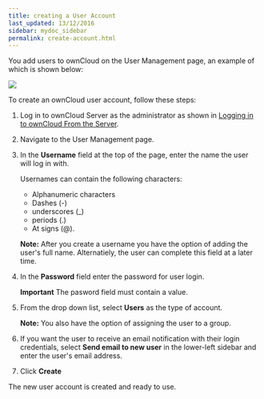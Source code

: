 ```yaml
---
title: creating a User Account
last_updated: 13/12/2016
sidebar: mydoc_sidebar
permalink: create-account.html
---
```


You add users to ownCloud on the User Management page, an example of which is shown below:

![](https://i.imgur.com/BujFu4N.png)

To create an ownCloud user account, follow these steps:   

1. Log in to ownCloud Server as the administrator as shown in [Logging in to ownCloud From the Server](/login.html).
2. Navigate to the User Management page.
3. In the **Username** field at the top of the page, enter the name the user will log in with.    

    Usernames can contain the following characters:
    - Alphanumeric characters
    - Dashes (-) 
    - underscores (_) 
    - periods (.) 
    - At signs (@). 

    **Note:** After you create a username you have the option of adding the user's full name. Alternatiely, the user can complete this field at a later time. 
4.  In the **Password** field enter the password for user login.    

    **Important** The pasword field must contain a value.
5.  From the drop down list, select **Users** as the type of account.    

    **Note:** You also have the option of assigning the user to a group.
     
5. If you want the user to receive an email notification with their login credentials, select **Send email to new user** in the lower-left sidebar and enter the user's email address.  
6. Click **Create**

The new user account is created and ready to use.  